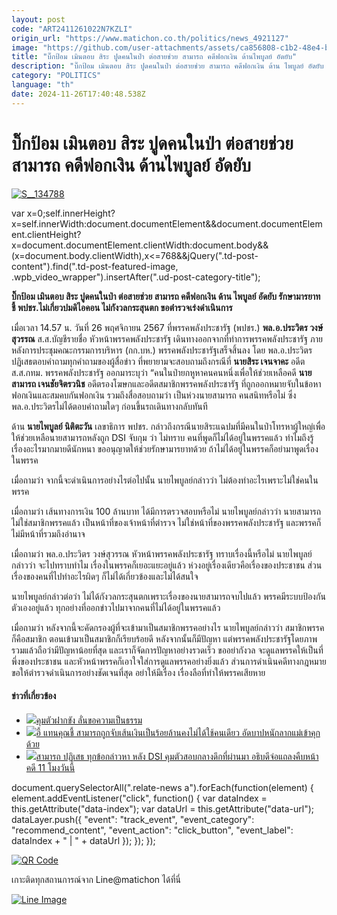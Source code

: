 ```yaml
---
layout: post
code: "ART2411261022N7KZLI"
origin_url: "https://www.matichon.co.th/politics/news_4921127"
image: "https://github.com/user-attachments/assets/ca856808-c1b2-48e4-b6ab-95b239569f31"
title: "บิ๊กป้อม เมินตอบ สิระ ปูดคนในป่า ต่อสายช่วย สามารถ คดีฟอกเงิน ด้านไพบูลย์ อัดยับ"
description: "บิ๊กป้อม เมินตอบ สิระ ปูดคนในป่า ต่อสายช่วย สามารถ คดีฟอกเงิน ด้าน ไพบูลย์ อัดยับ รักษามารยาท ชี้ พปชร.ไม่เกี่ยวปมดิไอคอน ไม่กังวลกระสุนตก ขอตำรวจเร่งดำเนินการ "
category: "POLITICS"
language: "th"
date: 2024-11-26T17:40:48.538Z
---
```


# บิ๊กป้อม เมินตอบ สิระ ปูดคนในป่า ต่อสายช่วย สามารถ คดีฟอกเงิน ด้านไพบูลย์ อัดยับ

[![](https://www.matichon.co.th/wp-content/uploads/2024/11/S__134788.jpg "S__134788")](https://www.matichon.co.th/wp-content/uploads/2024/11/S__134788.jpg)

var x=0;self.innerHeight?x=self.innerWidth:document.documentElement&&document.documentElement.clientHeight?x=document.documentElement.clientWidth:document.body&&(x=document.body.clientWidth),x<=768&&jQuery(".td-post-content").find(".td-post-featured-image, .wpb\_video\_wrapper").insertAfter(".ud-post-category-title");

**บิ๊กป้อม เมินตอบ สิระ ปูดคนในป่า ต่อสายช่วย สามารถ คดีฟอกเงิน ด้าน ไพบูลย์ อัดยับ รักษามารยาท ชี้ พปชร.ไม่เกี่ยวปมดิไอคอน ไม่กังวลกระสุนตก ขอตำรวจเร่งดำเนินการ** 

เมื่อเวลา 14.57 น. วันที่ 26 พฤศจิกายน 2567 ที่พรรคพลังประชารัฐ (พปชร.) **พล.อ.ประวิตร วงษ์สุวรรณ** ส.ส.บัญชีรายชื่อ หัวหน้าพรรคพลังประชารัฐ เดินทางออกจากที่ทำการพรรคพลังประชารัฐ ภายหลังการประชุมคณะกรรมการบริหาร (กก.บห.) พรรคพลังประชารัฐเสร็จสิ้นลง โดย พล.อ.ประวิตรปฏิเสธตอบคำถามทุกคำถามของผู้สื่อข่าว ที่พยายามจะสอบถามถึงกรณีที่ **นายสิระ เจนจาคะ** อดีต ส.ส.กทม. พรรคพลังประชารัฐ ออกมาระบุว่า “คนในป่ายกหูหาคนคนหนึ่งเพื่อให้ช่วยเหลือคดี **นายสามารถ เจนชัยจิตรวนิช** อดีตรองโฆษกและอดีตสมาชิกพรรคพลังประชารัฐ ที่ถูกออกหมายจับในข้อหาฟอกเงินและสมคบกันฟอกเงิน รวมถึงสื่อสอบถามว่า เป็นห่วงนายสามารถ คนสนิทหรือไม่ ซึ่ง พล.อ.ประวิตรไม่ได้ตอบคำถามใดๆ ก่อนขึ้นรถเดินทางกลับทันที

ด้าน **นายไพบูลย์ นิติตะวัน** เลขาธิการ พปชร. กล่าวถึงกรณีนายสิระแฉปมที่มีคนในป่าโทรหาผู้ใหญ่เพื่อให้ช่วยเหลือนายสามารถหลังถูก DSI จับกุม ว่า ไม่ทราบ คนที่พูดก็ไม่ได้อยู่ในพรรคแล้ว ทำไมถึงรู้เรื่องอะไรมากมายดีนักหนา ขออนุญาตให้ช่วยรักษามารยาทด้วย ถ้าไม่ได้อยู่ในพรรคก็อย่ามาพูดเรื่องในพรรค

เมื่อถามว่า จากนี้จะดำเนินการอย่างไรต่อไปนั้น นายไพบูลย์กล่าวว่า ไม่ต้องทำอะไรเพราะไม่ใช่คนในพรรค

เมื่อถามว่า เส้นทางการเงิน 100 ล้านบาท ได้มีการตรวจสอบหรือไม่ นายไพบูลย์กล่าวว่า นายสามารถไม่ใช่สมาชิกพรรคแล้ว เป็นหน้าที่ของเจ้าหน้าที่ตำรวจ ไม่ใช่หน้าที่ของพรรคพลังประชารัฐ และพรรคก็ไม่มีหน้าที่รวมถึงอำนาจ

เมื่อถามว่า พล.อ.ประวิตร วงษ์สุวรรณ หัวหน้าพรรคพลังประชารัฐ ทราบเรื่องนี้หรือไม่ นายไพบูลย์กล่าวว่า จะไปทราบทำไม เรื่องในพรรคก็เยอะแยะอยู่แล้ว ห่วงอยู่เรื่องเดียวคือเรื่องของประชาชน ส่วนเรื่องของคนที่ไปทำอะไรผิดๆ ก็ไม่ได้เกี่ยวข้องและไม่ได้สนใจ

นายไพบูลย์กล่าวต่อว่า ไม่ได้กังวลกระสุนตกเพราะเรื่องของนายสามารถจบไปแล้ว พรรคมีระบบป้องกันตัวเองอยู่แล้ว ทุกอย่างที่ออกข่าวไปมาจากคนที่ไม่ได้อยู่ในพรรคแล้ว

เมื่อถามว่า หลังจากนี้จะคัดกรองผู้ที่จะเข้ามาเป็นสมาชิกพรรคอย่างไร นายไพบูลย์กล่าวว่า สมาชิกพรรคก็คือสมาชิก ตอนเข้ามาเป็นสมาชิกก็เรียบร้อยดี หลังจากนั้นก็มีปัญหา แต่พรรคพลังประชารัฐโดยภาพรวมแล้วถือว่ามีปัญหาน้อยที่สุด และเราก็จัดการปัญหาอย่างรวดเร็ว ขออย่ากังวล จะดูแลพรรคให้เป็นที่พึ่งของประชาชน และหัวหน้าพรรคก็เอาใจใส่การดูแลพรรคอย่างยิ่งแล้ว ส่วนการดำเนินคดีทางกฎหมาย ขอให้ตำรวจดำเนินการอย่างชัดเจนที่สุด อย่าให้มีเรื่อง เรื่องลือที่ทำให้พรรคเสียหาย

#### ข่าวที่เกี่ยวข้อง

*   [![](https://www.matichon.co.th/wp-content/uploads/2024/11/ปกคลิป-ฝากขังสามารถ.jpg)คุมตัวฝากขัง ลั่นขอความเป็นธรรม](https://www.matichon.co.th/clips/news_4921248)
*   [![](https://www.matichon.co.th/wp-content/uploads/2024/11/1-330.jpg)อี้ แทนคุณชี้ สามารถถูกจับเส้นเงินเป็นร้อยล้านคงไม่ได้ใช้คนเดียว อัดบาปหนักลากแม่เข้าคุกด้วย](https://www.matichon.co.th/politics/news_4920619)
*   [![](https://www.matichon.co.th/wp-content/uploads/2024/11/sa728-3.jpg)สามารถ ปฏิเสธ ทุกข้อกล่าวหา หลัง DSI คุมตัวสอบกลางดึกที่ผ่านมา อธิบดีจ่อแถลงคืบหน้าคดี 11 โมงวันนี้](https://www.matichon.co.th/local/crime/news_4920274)

document.querySelectorAll(".relate-news a").forEach(function(element) { element.addEventListener("click", function() { var dataIndex = this.getAttribute("data-index"); var dataUrl = this.getAttribute("data-url"); dataLayer.push({ "event": "track\_event", "event\_category": "recommend\_content", "event\_action": "click\_button", "event\_label": dataIndex + " | " + dataUrl }); }); });

[![QR Code](https://www.matichon.co.th/wp-content/uploads/2023/07/wob1371z.jpg)](https://lin.ee/ht0nDxX)

เกาะติดทุกสถานการณ์จาก Line@matichon ได้ที่นี่

[![Line Image](https://www.matichon.co.th/wp-content/uploads/2023/07/th.png)](https://lin.ee/ht0nDxX)